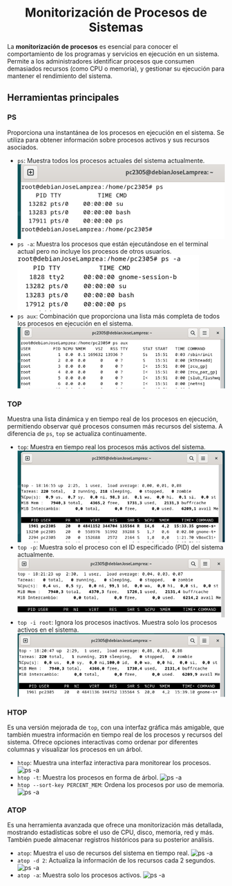 # <h1 align="center"> Monitorización de Procesos de Sistemas </h> 

La **monitorización de procesos** es esencial para conocer el comportamiento de los programas y servicios en ejecución en un sistema. Permite a los administradores identificar procesos que consumen demasiados recursos (como CPU o memoria), y gestionar su ejecución para mantener el rendimiento del sistema.

## Herramientas principales

### PS
Proporciona una instantánea de los procesos en ejecución en el sistema. Se utiliza para obtener información sobre procesos activos y sus recursos asociados.

- `ps`: Muestra todos los procesos actuales del sistema actualmente.
  ![ps](https://github.com/josemanuellamprea/MONOTORIZACION/blob/main/Img/ps.png?raw=true)
- `ps -a`: Muestra los procesos que están ejecutándose en el terminal actual pero no incluye los procesos de otros usuarios.
  ![ps -a](https://github.com/josemanuellamprea/MONOTORIZACION/blob/main/Img/ps%20-a.png?raw=true)
- `ps aux`: Combinación que proporciona una lista más completa de todos los procesos en ejecución en el sistema.
  ![ps aux](https://github.com/josemanuellamprea/MONOTORIZACION/blob/main/Img/ps%20aux.png?raw=true)

### TOP
Muestra una lista dinámica y en tiempo real de los procesos en ejecución, permitiendo observar qué procesos consumen más recursos del sistema. A diferencia de `ps`, `top` se actualiza continuamente.

- `top`: Muestra en tiempo real los procesos más activos del sistema.
  ![top](https://github.com/josemanuellamprea/MONOTORIZACION/blob/main/Img/top.png?raw=true)
- `top -p`: Muestra solo el proceso con el ID especificado (PID) del sistema actualmente.
  ![top -p](https://github.com/josemanuellamprea/MONOTORIZACION/blob/main/Img/top%20-p.png?raw=true)
- `top -i root`: Ignora los procesos inactivos. Muestra solo los procesos activos en el sistema.
  ![top -i](https://github.com/josemanuellamprea/MONOTORIZACION/blob/main/Img/top%20-i.png?raw=true)

### HTOP
Es una versión mejorada de `top`, con una interfaz gráfica más amigable, que también muestra información en tiempo real de los procesos y recursos del sistema. Ofrece opciones interactivas como ordenar por diferentes columnas y visualizar los procesos en un árbol.

- `htop`: Muestra una interfaz interactiva para monitorear los procesos.
  ![ps -a]()
- `htop -t`: Muestra los procesos en forma de árbol.
  ![ps -a]()
- `htop --sort-key PERCENT_MEM`: Ordena los procesos por uso de memoria.
  ![ps -a]()

### ATOP
Es una herramienta avanzada que ofrece una monitorización más detallada, mostrando estadísticas sobre el uso de CPU, disco, memoria, red y más. También puede almacenar registros históricos para su posterior análisis.

- `atop`: Muestra el uso de recursos del sistema en tiempo real.
  ![ps -a]()
- `atop -d 2`: Actualiza la información de los recursos cada 2 segundos.
  ![ps -a]()
- `atop -a`: Muestra solo los procesos activos.
  ![ps -a]()


